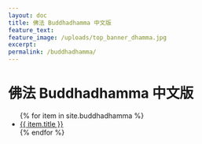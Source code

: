 ```yaml
---
layout: doc
title: 佛法 Buddhadhamma 中文版
feature_text: 
feature_image: /uploads/top_banner_dhamma.jpg
excerpt: 
permalink: /buddhadhamma/
---
```


# 佛法 Buddhadhamma 中文版

<ul>
  {% for item in site.buddhadhamma %}
    <li>
      <a href="{{ item.url | relative_url }}">{{ item.title }}</a>
      <!-- 你还可以显示其他信息，例如日期 -->
      <!-- <span> - {{ item.date | date: "%Y-%m-%d" }}</span> -->
    </li>
  {% endfor %}
</ul>